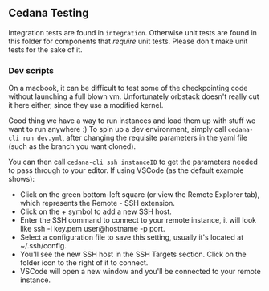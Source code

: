 ## Cedana Testing

Integration tests are found in `integration`. Otherwise unit tests are found in this folder for components that _require_ unit tests. Please don't make unit tests for the sake of it.

### Dev scripts

On a macbook, it can be difficult to test some of the checkpointing code without launching a full blown vm. Unfortunately orbstack doesn't really cut it here either, since they use a modified kernel.

Good thing we have a way to run instances and load them up with stuff we want to run anywhere :)
To spin up a dev environment, simply call `cedana-cli run dev.yml`, after changing the requisite parameters in the yaml file (such as the branch you want cloned).

You can then call `cedana-cli ssh instanceID` to get the parameters needed to pass through to your editor. If using VSCode (as the default example shows):

- Click on the green bottom-left square (or view the Remote Explorer tab), which represents the Remote - SSH extension.
- Click on the + symbol to add a new SSH host.
- Enter the SSH command to connect to your remote instance, it will look like ssh -i key.pem user@hostname -p port.
- Select a configuration file to save this setting, usually it's located at ~/.ssh/config.
- You'll see the new SSH host in the SSH Targets section. Click on the folder icon to the right of it to connect.
- VSCode will open a new window and you'll be connected to your remote instance.
